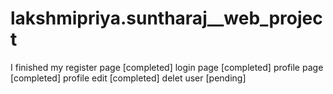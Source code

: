# lakshmipriya.suntharaj__web_project
I finished my
register page [completed]
login page [completed]
profile page [completed]
profile edit [completed]
delet user [pending]

